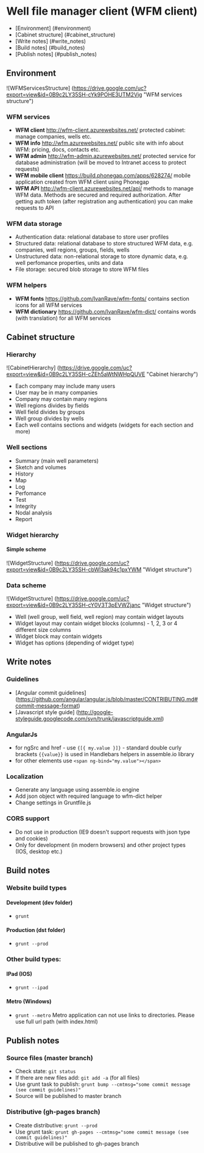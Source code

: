 # Well file manager client (WFM client)

* [Environment] (#environment)
* [Cabinet structure] (#cabinet_structure)
* [Write notes] (#write_notes)
* [Build notes] (#build_notes)
* [Publish notes] (#publish_notes)

## Environment

![WFMServicesStructure] (https://drive.google.com/uc?export=view&id=0B9c2LY35SH-cYk9POHE3UTM2Vjg "WFM services structure")

### WFM services
* __WFM client__ http://wfm-client.azurewebsites.net/
protected cabinet: manage companies, wells etc.
* __WFM info__ http://wfm.azurewebsites.net/
public site with info about WFM: pricing, docs, contacts etc.
* __WFM admin__ http://wfm-admin.azurewebsites.net/ protected service for database administration
(will be moved to Intranet access to protect requests)
* __WFM mobile client__ https://build.phonegap.com/apps/628274/ 
mobile application created from WFM client using Phonegap
* __WFM API__ http://wfm-client.azurewebsites.net/api/
methods to manage WFM data. Methods are secured and required authorization. 
After getting auth token (after registration ang authentication) you can make requests to API

### WFM data storage
* Authentication data: relational database to store user profiles
* Structured data: relational database to store structured WFM data, e.g. companies, well regions, groups, fields, wells
* Unstructured data: non-relational storage to store dynamic data, e.g. well perfomance properties, units and data
* File storage: secured blob storage to store WFM files

### WFM helpers
* __WFM fonts__ https://github.com/IvanRave/wfm-fonts/
contains section icons for all WFM services
* __WFM dictionary__ https://github.com/IvanRave/wfm-dict/
contains words (with translation) for all WFM services

## Cabinet structure
### Hierarchy
![CabinetHierarchy] (https://drive.google.com/uc?export=view&id=0B9c2LY35SH-cZEh5aWtNWHpQUVE "Cabinet hierarchy")
* Each company may include many users
* User may be in many companies
* Company may contain many regions
* Well regions divides by fields
* Well field divides by groups
* Well group divides by wells
* Each well contains sections and widgets (widgets for each section and more)

### Well sections
* Summary (main well parameters)
* Sketch and volumes
* History
* Map
* Log
* Perfomance
* Test
* Integrity
* Nodal analysis
* Report

### Widget hierarchy
#### Simple scheme
![WidgetStructure] (https://drive.google.com/uc?export=view&id=0B9c2LY35SH-cbWl3ak94c1pxYWM "Widget structure")
### Data scheme
![WidgetStructure] (https://drive.google.com/uc?export=view&id=0B9c2LY35SH-cY0V3T3pEVWZjanc "Widget structure")
* Well (well group, well field, well region) may contain widget layouts
* Widget layout may contain widget blocks (columns) - 1, 2, 3 or 4 different size columns
* Widget block may contain widgets
* Widget has options (depending of widget type)

## Write notes

### Guidelines
* [Angular commit guidelines] (https://github.com/angular/angular.js/blob/master/CONTRIBUTING.md#commit-message-format)
* [Javascript style guide] (http://google-styleguide.googlecode.com/svn/trunk/javascriptguide.xml)

### AngularJs

* for ngSrc and href - use ```{[{ my.value }]}``` - 
standard double curly brackets ```{{value}}``` is used in Handlebars helpers in assemble.io library
* for other elements use ```<span ng-bind="my.value"></span>```

### Localization

* Generate any language using assemble.io engine
* Add json object with required language to wfm-dict helper
* Change settings in Gruntfile.js

### CORS support

* Do not use in production (IE9 doesn't support requests with json type and cookies)
* Only for development (in modern browsers) and other project types (IOS, desktop etc.)

## Build notes

### Website build types

#### Development (dev folder)
* ```grunt```

#### Production (dst folder)
* ```grunt --prod```

### Other build types:

#### IPad (IOS)
* ```grunt --ipad```

#### Metro (Windows)
* ```grunt --metro```
Metro application can not use links to directories. Please use full url path (with index.html)

## Publish notes

### Source files (master branch)

* Check state: ```git status```
* If there are new files add: ```git add -a``` (for all files)
* Use grunt task to publish: ```grunt bump --cmtmsg="some commit message (see commit guidelines)"```
* Source will be published to master branch

### Distributive (gh-pages branch)
* Create distributive: ```grunt --prod```
* Use grunt task: ```grunt gh-pages --cmtmsg="some commit message (see commit guidelines)"```
* Distributive will be published to gh-pages branch
